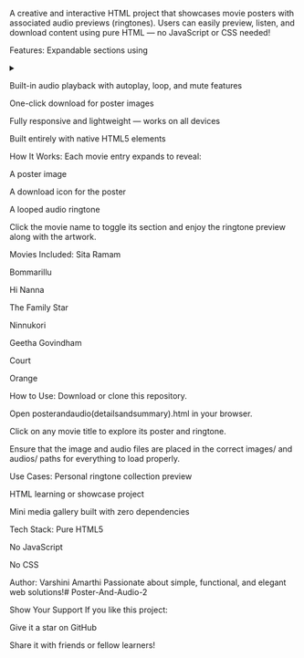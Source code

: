 A creative and interactive HTML project that showcases movie posters with associated audio previews (ringtones). Users can easily preview, listen, and download content using pure HTML — no JavaScript or CSS needed!

Features:
Expandable sections using <details> and <summary>

Built-in audio playback with autoplay, loop, and mute features

One-click download for poster images

Fully responsive and lightweight — works on all devices

Built entirely with native HTML5 elements

How It Works:
Each movie entry expands to reveal:

A poster image

A download icon for the poster

A looped audio ringtone

Click the movie name to toggle its section and enjoy the ringtone preview along with the artwork.

Movies Included:
Sita Ramam

Bommarillu

Hi Nanna

The Family Star

Ninnukori

Geetha Govindham

Court

Orange

How to Use:
Download or clone this repository.

Open posterandaudio(detailsandsummary).html in your browser.

Click on any movie title to explore its poster and ringtone.

Ensure that the image and audio files are placed in the correct images/ and audios/ paths for everything to load properly.

Use Cases:
Personal ringtone collection preview

HTML learning or showcase project

Mini media gallery built with zero dependencies

Tech Stack:
Pure HTML5

No JavaScript

No CSS

Author:
Varshini Amarthi
Passionate about simple, functional, and elegant web solutions!# Poster-And-Audio-2


Show Your Support
If you like this project:

Give it a star on GitHub

Share it with friends or fellow learners!
